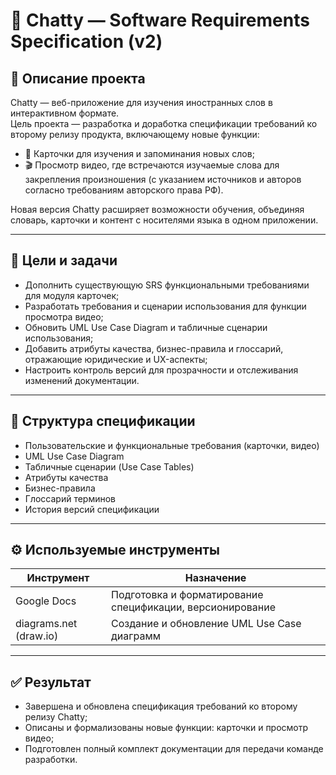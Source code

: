 # 💬 Chatty — Software Requirements Specification (v2)

## 📘 Описание проекта
Chatty — веб-приложение для изучения иностранных слов в интерактивном формате.  
Цель проекта — разработка и доработка спецификации требований ко второму релизу продукта, включающему новые функции:

- 📇 Карточки для изучения и запоминания новых слов;  
- 🎬 Просмотр видео, где встречаются изучаемые слова для закрепления произношения (с указанием источников и авторов согласно требованиям авторского права РФ).

Новая версия Chatty расширяет возможности обучения, объединяя словарь, карточки и контент с носителями языка в одном приложении.

---

## 🎯 Цели и задачи
- Дополнить существующую SRS функциональными требованиями для модуля карточек;  
- Разработать требования и сценарии использования для функции просмотра видео;  
- Обновить UML Use Case Diagram и табличные сценарии использования;  
- Добавить атрибуты качества, бизнес-правила и глоссарий, отражающие юридические и UX-аспекты;  
- Настроить контроль версий для прозрачности и отслеживания изменений документации.

---

## 🧩 Структура спецификации
- Пользовательские и функциональные требования (карточки, видео)  
- UML Use Case Diagram  
- Табличные сценарии (Use Case Tables)  
- Атрибуты качества  
- Бизнес-правила  
- Глоссарий терминов  
- История версий спецификации  

---

## ⚙️ Используемые инструменты
| Инструмент | Назначение |
|-------------|------------|
| Google Docs | Подготовка и форматирование спецификации, версионирование |
| diagrams.net (draw.io) | Создание и обновление UML Use Case диаграмм |

---

## ✅ Результат
- Завершена и обновлена спецификация требований ко второму релизу Chatty;  
- Описаны и формализованы новые функции: карточки и просмотр видео;  
- Подготовлен полный комплект документации для передачи команде разработки.  

